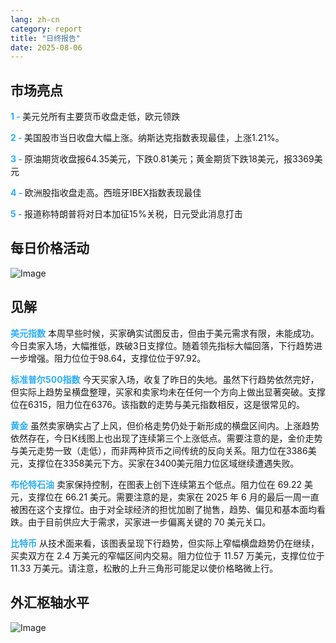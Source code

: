 ```yaml
---
lang: zh-cn
category: report
title: "日终报告"
date: 2025-08-06
---
```



<h2>市场亮点</h2>
<strong style="color: #2caef7;">1 - </strong> 美元兑所有主要货币收盘走低，欧元领跌

<strong style="color: #2caef7;">2 - </strong> 美国股市当日收盘大幅上涨。纳斯达克指数表现最佳，上涨1.21%。


<strong style="color: #2caef7;">3 - </strong> 原油期货收盘报64.35美元，下跌0.81美元；黄金期货下跌18美元，报3369美元

<strong style="color: #2caef7;">4 - </strong> 欧洲股指收盘走高。西班牙IBEX指数表现最佳

<strong style="color: #2caef7;">5 - </strong> 报道称特朗普将对日本加征15%关税，日元受此消息打击



<h2>每日价格活动</h2>
<img src="https://markleighedu.github.io/img/Aug-2025/06-Aug-2025/price.jpg" alt="Image"/>

<h2>见解</h2>
<strong style="color: #2caef7;">美元指数</strong> 本周早些时候，买家确实试图反击，但由于美元需求有限，未能成功。今日卖家入场，大幅推低，跌破3日支撑位。随着领先指标大幅回落，下行趋势进一步增强。阻力位位于98.64，支撑位位于97.92。

<strong style="color: #2caef7;">标准普尔500指数</strong> 今天买家入场，收复了昨日的失地。虽然下行趋势依然完好，但实际上趋势呈横盘整理，买家和卖家均未在任何一个方向上做出显著突破。支撑位在6315，阻力位在6376。该指数的走势与美元指数相反，这是很常见的。

<strong style="color: #2caef7;">黄金</strong> 虽然卖家确实占了上风，但价格走势仍处于新形成的横盘区间内。上涨趋势依然存在，今日K线图上也出现了连续第三个上涨低点。需要注意的是，金价走势与美元走势一致（走低），而非两种货币之间传统的反向关系。阻力位在3386美元，支撑位在3358美元下方。买家在3400美元阻力位区域继续遭遇失败。

<strong style="color: #2caef7;">布伦特石油</strong> 卖家保持控制，在图表上创下连续第五个低点。阻力位在 69.22 美元，支撑位在 66.21 美元。需要注意的是，卖家在 2025 年 6 月的最后一周一直被困在这个支撑位。由于对全球经济的担忧加剧了抛售，趋势、偏见和基本面均看跌。由于目前供应大于需求，买家进一步偏离关键的 70 美元关口。

<strong style="color: #2caef7;">比特币</strong> 从技术面来看，该图表呈现下行趋势，但实际上窄幅横盘趋势仍在继续，买卖双方在 2.4 万美元的窄幅区间内交易。阻力位位于 11.57 万美元，支撑位位于 11.33 万美元。请注意，松散的上升三角形可能足以使价格略微上行。



<h2>外汇枢轴水平</h2>
<img src="https://markleighedu.github.io/img/Aug-2025/06-Aug-2025/pivot.jpg" alt="Image"/>